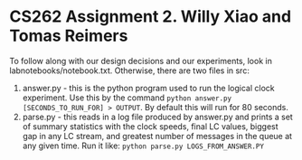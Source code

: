 CS262 Assignment 2. Willy Xiao and Tomas Reimers
===

To follow along with our design decisions and our experiments, look in labnotebooks/notebook.txt. Otherwise, there are two files in src:

1. answer.py - this is the python program used to run the logical clock experiment. Use this by the command `python answer.py [SECONDS_TO_RUN_FOR] > OUTPUT`. By default this will run for 80 seconds.
2. parse.py - this reads in a log file produced by answer.py and prints a set of summary statistics with the clock speeds, final LC values, biggest gap in any LC stream, and greatest number of messages in the queue at any given time. Run it like: `python parse.py LOGS_FROM_ANSWER.PY`